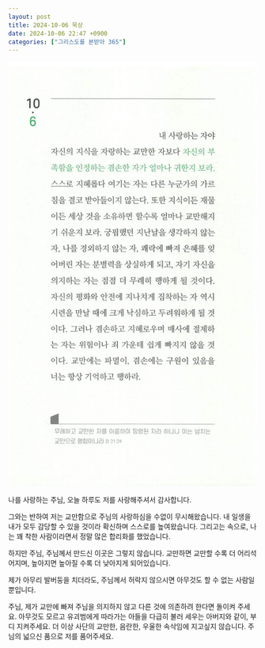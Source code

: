 ```yaml
---
layout: post
title: 2024-10-06 묵상
date: 2024-10-06 22:47 +0900
categories: ["그리스도를 본받아 365"]
---
```


![313.jpeg](../assets/img/%EA%B7%B8%EB%A6%AC%EC%8A%A4%EB%8F%84%EB%A5%BC-%EB%B3%B8%EB%B0%9B%EC%95%84-365/313.jpeg)

나를 사랑하는 주님,
오늘 하루도 저를 사랑해주셔서 감사합니다.

그와는 반하여 저는 교만함으로 주님의 사랑하심을 수없이 무시해왔습니다.
내 일생을 내가 모두 감당할 수 있을 것이라 확신하며 스스로를 높여왔습니다.
그리고는 속으로, 나는 꽤 착한 사람이라면서 정말 많은 합리화를 했었습니다.

하지만 주님, 주님께서 만드신 이곳은 그렇지 않습니다.
교만하면 교만할 수록 더 어리석어지며,
높아지면 높아질 수록 더 낮아지게 되어있습니다.

제가 아무리 발버둥을 치더라도,
주님께서 허락지 않으시면 아무것도 할 수 없는 사람일 뿐입니다.

주님, 제가 교만에 빠져 주님을 의지하지 않고 다른 것에 의존하려 한다면 돌이켜 주세요.
아무것도 모르고 유괴범에게 따라가는 아들을 다급히 불러 세우는 아버지와 같이,
부디 지켜주세요.
더 이상 사단의 교만한, 음란한, 우울한 속삭임에 지고싶지 않습니다.
주님의 넓으신 품으로 저를 품어주세요.

